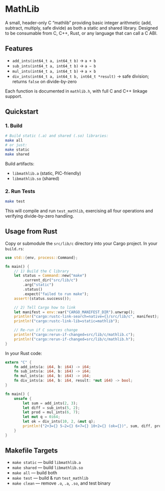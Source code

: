 # MathLib

A small, header-only C “mathlib” providing basic integer arithmetic (add, subtract, multiply, safe divide) as both a static and shared library. Designed to be consumable from C, C++, Rust, or any language that can call a C ABI.

## Features

- `add_ints(int64_t a, int64_t b)` → `a + b`  
- `sub_ints(int64_t a, int64_t b)` → `a − b`  
- `mul_ints(int64_t a, int64_t b)` → `a × b`  
- `div_ints(int64_t a, int64_t b, int64_t *result)` → safe division; returns `false` on divide-by-zero  

Each function is documented in `mathlib.h`, with full C and C++ linkage support.

## Quickstart

### 1. Build

```bash
# Build static (.a) and shared (.so) libraries:
make all
# or just:
make static
make shared
````

Build artifacts:

* `libmathlib.a` (static, PIC-friendly)
* `libmathlib.so` (shared)

### 2. Run Tests

```bash
make test
```

This will compile and run `test_mathlib`, exercising all four operations and verifying divide-by-zero handling.

## Usage from Rust

Copy or submodule the `src/lib/c` directory into your Cargo project. In your `build.rs`:

```rust
use std::{env, process::Command};

fn main() {
    // 1) Build the C library
    let status = Command::new("make")
        .current_dir("src/lib/c")
        .arg("static")
        .status()
        .expect("failed to run make");
    assert!(status.success());

    // 2) Tell Cargo how to link
    let manifest = env::var("CARGO_MANIFEST_DIR").unwrap();
    println!("cargo:rustc-link-search=native={}/src/lib/c", manifest);
    println!("cargo:rustc-link-lib=static=mathlib");

    // Re-run if C sources change
    println!("cargo:rerun-if-changed=src/lib/c/mathlib.c");
    println!("cargo:rerun-if-changed=src/lib/c/mathlib.h");
}

```

In your Rust code:

```rust
extern "C" {
    fn add_ints(a: i64, b: i64) -> i64;
    fn sub_ints(a: i64, b: i64) -> i64;
    fn mul_ints(a: i64, b: i64) -> i64;
    fn div_ints(a: i64, b: i64, result: *mut i64) -> bool;
}

fn main() {
    unsafe {
        let sum = add_ints(2, 3);
        let diff = sub_ints(5, 2);
        let prod = mul_ints(6, 7);
        let mut q = 0i64;
        let ok = div_ints(10, 2, &mut q);
        println!("2+3={} 5−2={} 6×7={} 10÷2={} (ok={})", sum, diff, prod, q, ok);
    }
}
```

## Makefile Targets

* `make static` — build `libmathlib.a`
* `make shared` — build `libmathlib.so`
* `make all`    — build both
* `make test`   — build & run `test_mathlib`
* `make clean`  — remove `.o`, `.a`, `.so`, and test binary
